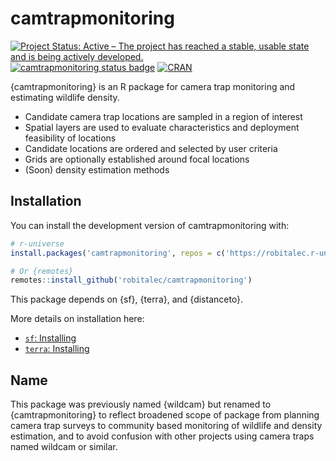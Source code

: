 
<!-- README.md is generated from README.Rmd. Please edit that file -->

# camtrapmonitoring

[![Project Status: Active – The project has reached a stable, usable
state and is being actively
developed.](https://www.repostatus.org/badges/latest/active.svg)](https://www.repostatus.org/#active)
[![camtrapmonitoring status
badge](https://robitalec.r-universe.dev/badges/camtrapmonitoring)](https://robitalec.r-universe.dev/camtrapmonitoring)
[![CRAN](https://www.r-pkg.org/badges/version/camtrapmonitoring)](https://cran.r-project.org/package=camtrapmonitoring)

{camtrapmonitoring} is an R package for camera trap monitoring and
estimating wildlife density.

- Candidate camera trap locations are sampled in a region of interest
- Spatial layers are used to evaluate characteristics and deployment
  feasibility of locations
- Candidate locations are ordered and selected by user criteria
- Grids are optionally established around focal locations
- (Soon) density estimation methods

## Installation

You can install the development version of camtrapmonitoring with:

``` r
# r-universe
install.packages('camtrapmonitoring', repos = c('https://robitalec.r-universe.dev', 'https://cloud.r-project.org'))

# Or {remotes}
remotes::install_github('robitalec/camtrapmonitoring')
```

This package depends on {sf}, {terra}, and {distanceto}.

More details on installation here:

- [`sf`: Installing](https://r-spatial.github.io/sf/#installing)
- [`terra`: Installing](https://rspatial.github.io/terra/#installation)

## Name

This package was previously named {wildcam} but renamed to
{camtrapmonitoring} to reflect broadened scope of package from planning
camera trap surveys to community based monitoring of wildlife and
density estimation, and to avoid confusion with other projects using
camera traps named wildcam or similar.
